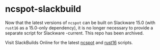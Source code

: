 # ncspot-slackbuild

Now that the latest versions of `ncspot` can be built on Slackware 15.0 (with `rust16` as a 15.0-only dependency), it is no longer necessary to provide a separate script for Slackware -current. This repo has been archived.

Visit SlackBuilds Online for the latest [ncspot](https://slackbuilds.org/repository/15.0/audio/ncspot/?search=ncspot) and [rust16](https://slackbuilds.org/repository/15.0/development/rust16/?search=rust16) scripts.

